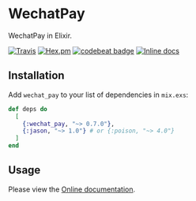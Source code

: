 # WechatPay

WechatPay in Elixir.

[![Travis](https://img.shields.io/travis/elixir-wechat/wechat_pay.svg)](https://travis-ci.org/elixir-wechat/wechat_pay)
[![Hex.pm](https://img.shields.io/hexpm/v/wechat_pay.svg)](https://hex.pm/packages/wechat_pay)
[![codebeat badge](https://codebeat.co/badges/35908fb7-9d5b-4622-b75b-93b69aea416b)](https://codebeat.co/projects/github-com-elixir-wechat-wechat_pay-master)
[![Inline docs](http://inch-ci.org/github/elixir-wechat/wechat_pay.svg)](http://inch-ci.org/github/elixir-wechat/wechat_pay)

## Installation

Add `wechat_pay` to your list of dependencies in `mix.exs`:

```elixir
def deps do
  [
    {:wechat_pay, "~> 0.7.0"},
    {:jason, "~> 1.0"} # or {:poison, "~> 4.0"}
  ]
end
```

## Usage

Please view the [Online documentation](https://hexdocs.pm/wechat_pay).
